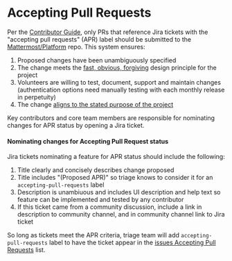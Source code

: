 # Accepting Pull Requests

Per the [Contributor Guide](https://github.com/mattermost/platform/blob/master/CONTRIBUTING.md), only PRs that reference Jira tickets with the "accepting pull requests" (APR) label should be submitted to the [Mattermost/Platform](https://github.com/mattermost/platform) repo. This system ensures:

1. Proposed changes have been unambiguously specified 
2. The change meets the [fast, obvious, forgiving](http://www.mattermost.org/design-principles/) design principle for the project
3. Volunteers are willing to test, document, support and maintain changes (authentication options need manually testing with each monthly release in perpetuity)
4. The change [aligns to the stated purpose of the project](http://www.mattermost.org/vision/#mattermost-teams-v1)

Key contributors and core team members are responsible for nominating changes for APR status by opening a Jira ticket. 

#### Nominating changes for Accepting Pull Request status 

Jira tickets nominating a feature for APR status should include the following: 

1. Title clearly and concisely describes change proposed
2. Title includes "(Proposed APR)" so triage knows to consider it for an `accepting-pull-requests` label
3. Description is unambiuous and includes UI description and help text so feature can be implemented and tested by any contributor
4. If this ticket came from a community discussion, include a link in description to community channel, and in community channel link to Jira ticket

So long as tickets meet the APR criteria, triage team will add `accepting-pull-requests` label to have the ticket appear in the [issues Accepting Pull Requests](https://mattermost.atlassian.net/issues/?filter=10101) list. 

